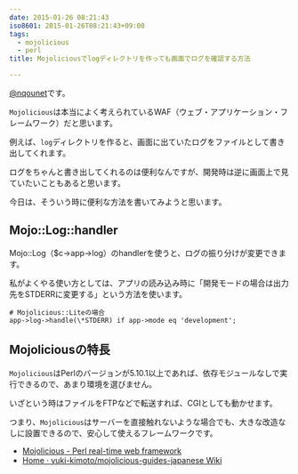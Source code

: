 ```yaml
---
date: 2015-01-26 08:21:43
iso8601: 2015-01-26T08:21:43+09:00
tags:
  - mojolicious
  - perl
title: Mojoliciousでlogディレクトリを作っても画面でログを確認する方法

---
```


<p><a href="https://twitter.com/nqounet">@nqounet</a>です。</p>

<p><code>Mojolicious</code>は本当によく考えられているWAF（ウェブ・アプリケーション・フレームワーク）だと思います。</p>

<p>例えば、<code>log</code>ディレクトリを作ると、画面に出ていたログをファイルとして書き出してくれます。</p>

<p>ログをちゃんと書き出してくれるのは便利なんですが、開発時は逆に画面上で見ていたいこともあると思います。</p>

<p>今日は、そういう時に便利な方法を書いてみようと思います。</p>



<h2>Mojo::Log::handler</h2>

<p>Mojo::Log（$c->app->log）のhandlerを使うと、ログの振り分けが変更できます。</p>

<p>私がよくやる使い方としては、アプリの読み込み時に「開発モードの場合は出力先をSTDERRに変更する」という方法を使います。</p>

```
# Mojolicious::Liteの場合
app->log->handle(\*STDERR) if app->mode eq 'development';
```

<h2>Mojoliciousの特長</h2>

<p><code>Mojolicious</code>はPerlのバージョンが5.10.1以上であれば、依存モジュールなしで実行できるので、あまり環境を選びません。</p>

<p>いざという時はファイルをFTPなどで転送すれば、CGIとしても動かせます。</p>

<p>つまり、<code>Mojolicious</code>はサーバーを直接触れないような場合でも、大きな改造なしに設置できるので、安心して使えるフレームワークです。</p>

<ul>
<li><a href="http://mojolicio.us/">Mojolicious - Perl real-time web framework</a></li>
<li><a href="https://github.com/yuki-kimoto/mojolicious-guides-japanese/wiki">Home · yuki-kimoto/mojolicious-guides-japanese Wiki</a></li>
</ul>
    	